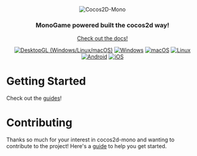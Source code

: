 <div align="center">

![Cocos2D-Mono](https://raw.githubusercontent.com/brandmooffin/cocos2d-mono/master/Logos/logo-full-200.png)

### MonoGame powered built the cocos2d way!

[Check out the docs!](https://cocos2d-mono.dev)

[![DesktopGL (Windows/Linux/macOS)](https://github.com/brandmooffin/cocos2d-mono/actions/workflows/desktopgl_build.yml/badge.svg)](https://github.com/brandmooffin/cocos2d-mono/actions/workflows/desktopgl_build.yml)
[![Windows](https://github.com/brandmooffin/cocos2d-mono/actions/workflows/windows_build.yml/badge.svg)](https://github.com/brandmooffin/cocos2d-mono/actions/workflows/windows_build.yml)
[![macOS](https://github.com/brandmooffin/cocos2d-mono/actions/workflows/macos_build.yml/badge.svg)](https://github.com/brandmooffin/cocos2d-mono/actions/workflows/macos_build.yml)
[![Linux](https://github.com/brandmooffin/cocos2d-mono/actions/workflows/linux_build.yml/badge.svg)](https://github.com/brandmooffin/cocos2d-mono/actions/workflows/linux_build.yml)
[![Android](https://github.com/brandmooffin/cocos2d-mono/actions/workflows/android_build.yml/badge.svg)](https://github.com/brandmooffin/cocos2d-mono/actions/workflows/android_build.yml)
[![iOS](https://github.com/brandmooffin/cocos2d-mono/actions/workflows/ios_build.yml/badge.svg)](https://github.com/brandmooffin/cocos2d-mono/actions/workflows/ios_build_.yml)

</div>

# Getting Started

Check out the [guides](https://cocos2d-mono.dev/docs/category/getting-started)!

# Contributing

Thanks so much for your interest in cocos2d-mono and wanting to contribute to the project! Here's a [guide](https://cocos2d-mono.dev/docs/category/contributing) to help you get started.
